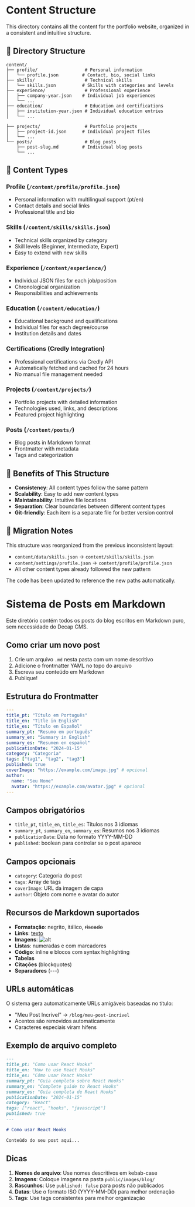 # Content Structure

This directory contains all the content for the portfolio website, organized in a consistent and intuitive structure.

## 📁 Directory Structure

```
content/
├── profile/                  # Personal information
│   └── profile.json         # Contact, bio, social links
├── skills/                   # Technical skills
│   └── skills.json          # Skills with categories and levels
├── experience/               # Professional experience
│   ├── company-year.json    # Individual job experiences
│   └── ...
├── education/                # Education and certifications
│   ├── institution-year.json # Individual education entries
│   └── ...

├── projects/                 # Portfolio projects
│   ├── project-id.json      # Individual project files
│   └── ...
└── posts/                    # Blog posts
    ├── post-slug.md         # Individual blog posts
    └── ...
```

## 📝 Content Types

### Profile (`/content/profile/profile.json`)
- Personal information with multilingual support (pt/en)
- Contact details and social links
- Professional title and bio

### Skills (`/content/skills/skills.json`)
- Technical skills organized by category
- Skill levels (Beginner, Intermediate, Expert)
- Easy to extend with new skills

### Experience (`/content/experience/`)
- Individual JSON files for each job/position
- Chronological organization
- Responsibilities and achievements

### Education (`/content/education/`)
- Educational background and qualifications
- Individual files for each degree/course
- Institution details and dates

### Certifications (Credly Integration)
- Professional certifications via Credly API
- Automatically fetched and cached for 24 hours
- No manual file management needed

### Projects (`/content/projects/`)
- Portfolio projects with detailed information
- Technologies used, links, and descriptions
- Featured project highlighting

### Posts (`/content/posts/`)
- Blog posts in Markdown format
- Frontmatter with metadata
- Tags and categorization

## 🎯 Benefits of This Structure

- **Consistency**: All content types follow the same pattern
- **Scalability**: Easy to add new content types
- **Maintainability**: Intuitive file locations
- **Separation**: Clear boundaries between different content types
- **Git-friendly**: Each item is a separate file for better version control

## 🔄 Migration Notes

This structure was reorganized from the previous inconsistent layout:
- `content/data/skills.json` → `content/skills/skills.json`
- `content/settings/profile.json` → `content/profile/profile.json`
- All other content types already followed the new pattern

The code has been updated to reference the new paths automatically.

# Sistema de Posts em Markdown

Este diretório contém todos os posts do blog escritos em Markdown puro, sem necessidade do Decap CMS.

## Como criar um novo post

1. Crie um arquivo `.md` nesta pasta com um nome descritivo
2. Adicione o frontmatter YAML no topo do arquivo
3. Escreva seu conteúdo em Markdown
4. Publique!

## Estrutura do Frontmatter

```yaml
---
title_pt: "Título em Português"
title_en: "Title in English"
title_es: "Título en Español"
summary_pt: "Resumo em português"
summary_en: "Summary in English"
summary_es: "Resumen en español"
publicationDate: "2024-01-15"
category: "Categoria"
tags: ["tag1", "tag2", "tag3"]
published: true
coverImage: "https://example.com/image.jpg" # opcional
author:
  name: "Seu Nome"
  avatar: "https://example.com/avatar.jpg" # opcional
---
```

## Campos obrigatórios

- `title_pt`, `title_en`, `title_es`: Títulos nos 3 idiomas
- `summary_pt`, `summary_en`, `summary_es`: Resumos nos 3 idiomas
- `publicationDate`: Data no formato YYYY-MM-DD
- `published`: boolean para controlar se o post aparece

## Campos opcionais

- `category`: Categoria do post
- `tags`: Array de tags
- `coverImage`: URL da imagem de capa
- `author`: Objeto com nome e avatar do autor

## Recursos de Markdown suportados

- **Formatação**: negrito, itálico, ~~riscado~~
- **Links**: [texto](url)
- **Imagens**: ![alt](url)
- **Listas**: numeradas e com marcadores
- **Código**: inline e blocos com syntax highlighting
- **Tabelas**
- **Citações** (blockquotes)
- **Separadores** (---)

## URLs automáticas

O sistema gera automaticamente URLs amigáveis baseadas no título:
- "Meu Post Incrível" → `/blog/meu-post-incrivel`
- Acentos são removidos automaticamente
- Caracteres especiais viram hifens

## Exemplo de arquivo completo

```markdown
---
title_pt: "Como usar React Hooks"
title_en: "How to use React Hooks"
title_es: "Cómo usar React Hooks"
summary_pt: "Guia completo sobre React Hooks"
summary_en: "Complete guide to React Hooks"
summary_es: "Guía completa de React Hooks"
publicationDate: "2024-01-15"
category: "React"
tags: ["react", "hooks", "javascript"]
published: true
---

# Como usar React Hooks

Conteúdo do seu post aqui...
```

## Dicas

1. **Nomes de arquivo**: Use nomes descritivos em kebab-case
2. **Imagens**: Coloque imagens na pasta `public/images/blog/`
3. **Rascunhos**: Use `published: false` para posts não publicados
4. **Datas**: Use o formato ISO (YYYY-MM-DD) para melhor ordenação
5. **Tags**: Use tags consistentes para melhor organização 